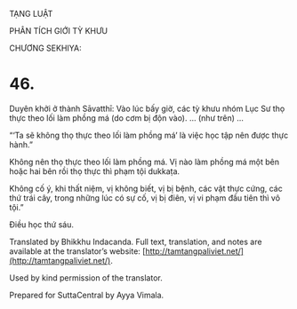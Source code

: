  

TẠNG LUẬT

PHÂN TÍCH GIỚI TỲ KHƯU

CHƯƠNG SEKHIYA:

# 46.

Duyên khởi ở thành Sāvatthī: Vào lúc bấy giờ, các tỳ khưu nhóm Lục Sư thọ thực theo lối làm phồng má (do cơm bị độn vào). … (như trên) …

“‘Ta sẽ không thọ thực theo lối làm phồng má’ là việc học tập nên được thực hành.”

Không nên thọ thực theo lối làm phồng má. Vị nào làm phồng má một bên hoặc hai bên rồi thọ thực thì phạm tội dukkaṭa.

Không cố ý, khi thất niệm, vị không biết, vị bị bệnh, các vật thực cứng, các thứ trái cây, trong những lúc có sự cố, vị bị điên, vị vi phạm đầu tiên thì vô tội.”

Điều học thứ sáu.

Translated by Bhikkhu Indacanda. Full text, translation, and notes are available at the translator’s website: [http://tamtangpaliviet.net/](http://tamtangpaliviet.net/).

Used by kind permission of the translator.

Prepared for SuttaCentral by Ayya Vimala.